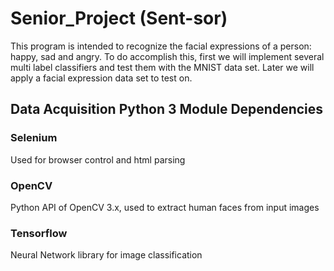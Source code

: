 # Senior_Project (Sent-sor)
This program is intended to recognize the facial expressions of a person: happy, sad and angry. To do accomplish this, first we will implement several multi label classifiers and test them with the MNIST data set. Later we will apply a facial expression data set to test on. 

## Data Acquisition Python 3 Module Dependencies
### Selenium
Used for browser control and html parsing
### OpenCV
Python API of OpenCV 3.x, used to extract human faces from input images
### Tensorflow
Neural Network library for image classification